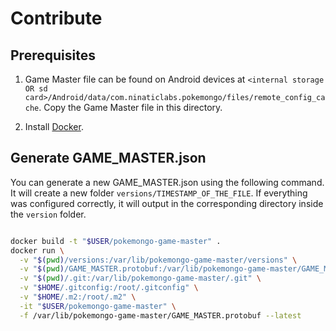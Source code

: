 # Contribute

## Prerequisites

1. Game Master file can be found on Android devices at `<internal storage OR sd card>/Android/data/com.ninaticlabs.pokemongo/files/remote_config_cache`. Copy the Game Master file in this directory.

2. Install [Docker](https://docs.docker.com/install/).

## Generate GAME_MASTER.json

You can generate a new GAME_MASTER.json using the following command.
It will create a new folder `versions/TIMESTAMP_OF_THE_FILE`.
If everything was configured correctly, it will output in the
corresponding directory inside the `version` folder.

```bash

docker build -t "$USER/pokemongo-game-master" .
docker run \
  -v "$(pwd)/versions:/var/lib/pokemongo-game-master/versions" \
  -v "$(pwd)/GAME_MASTER.protobuf:/var/lib/pokemongo-game-master/GAME_MASTER.protobuf" \
  -v "$(pwd)/.git:/var/lib/pokemongo-game-master/.git" \
  -v "$HOME/.gitconfig:/root/.gitconfig" \
  -v "$HOME/.m2:/root/.m2" \
  -it "$USER/pokemongo-game-master" \
  -f /var/lib/pokemongo-game-master/GAME_MASTER.protobuf --latest

```

